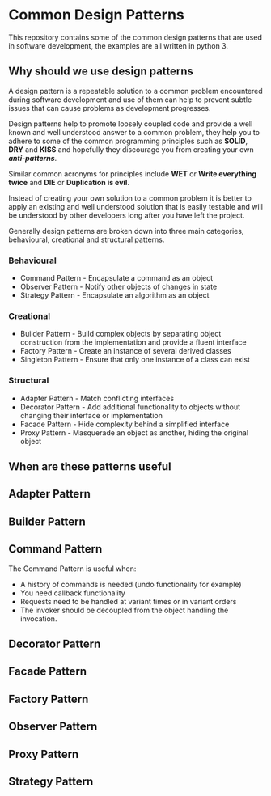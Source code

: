 # Common Design Patterns

This repository contains some of the common design patterns that are used in software development, the examples are all written in python 3.

## Why should we use design patterns

A design pattern is a repeatable solution to a common problem encountered during software development and use of them can help to prevent subtle issues that can cause problems as development progresses.

Design patterns help to promote loosely coupled code and provide a well known and well understood answer to a common problem, they help you to adhere to some of the common programming principles such as **SOLID**, **DRY** and **KISS** and hopefully they discourage you from creating your own ***anti-patterns***. 

Similar common acronyms  for principles include **WET** or **Write everything twice** and **DIE** or **Duplication is evil**.

Instead of creating your own solution to a common problem it is better to apply an existing and well understood solution that is easily testable and will be understood by other developers long after you have left the project.

Generally design patterns are broken down into three main categories, behavioural, creational and structural patterns.

### Behavioural

* Command Pattern - Encapsulate a command as an object
* Observer Pattern - Notify other objects of changes in state
* Strategy Pattern - Encapsulate an algorithm as an object

### Creational

* Builder Pattern - Build complex objects by separating object construction from the implementation and provide a fluent interface
* Factory Pattern - Create an instance of several derived classes
* Singleton Pattern - Ensure that only one instance of a class can exist

### Structural

* Adapter Pattern - Match conflicting interfaces
* Decorator Pattern - Add additional functionality to objects without changing their interface or implementation
* Facade Pattern - Hide complexity behind a simplified interface
* Proxy Pattern - Masquerade an object as another, hiding the original object

## When are these patterns useful

## Adapter Pattern

## Builder Pattern

## Command Pattern

The Command Pattern is useful when:

* A history of commands is needed (undo functionality for example)
* You need callback functionality
* Requests need to be handled at variant times or in variant orders
* The invoker should be decoupled from the object handling the invocation.

## Decorator Pattern

## Facade Pattern

## Factory Pattern

## Observer Pattern

## Proxy Pattern

## Strategy Pattern